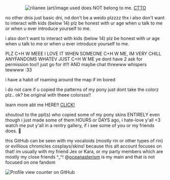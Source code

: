 <div align="center">
  
![rilianee](https://media.discordapp.net/attachments/1121710115490385980/1333387757933953024/Untitled223_20250115124413.png?ex=67cec31e&is=67cd719e&hm=c98e14f7f401410817207cae6235b8f19daeffe30b79cf74ca2d372343aae80c&=&format=webp&quality=lossless&width=919&height=919)
(art/image used does NOT belong to me. [CTTO](https://danbooru.donmai.us/posts/5206862)

<div align="left">
no other dnis just basic dni, nd don't be a weido plzzzz thx i also don't want to interact with kids (below 14) plz be honest with ur age when u talk to me or when u ever introduce yourself to me.

i also don't want to interact with kids (below 14) plz be honest with ur age when u talk to me or when u ever introduce yourself to me.

PLZ C+H W MEEE I LOVE IT WHEN SOMEONE C+H W ME, IM VERY CHILL ANYFANDOMS WHATEV JUST C+H W ME ye dont have 2 ask for permission too!! just go for it!!! AND maybe chat threwww whispers tewwww :33 

i have a habit of roaming around the map if im bored

i do not care if u copied the patterns of my pony just dont take the colorz plz.. ok? be original with theee colorsss!!

learn more abt me HERE!! [CLICK!](https://rentry.co/kextendedbyi)


shoutout to the ppl(s) who copied some of my pony skins ENTIRELY even though i just made some of them HOURS or DAYS ago, i hate-love y'all <3 
watch me put y'all in a rentry gallery, if i see some of you or my friends does. 🫶

this GitHub can be seen with my vocaloids (mostly rin or other types of rin) or evillious chronicles cosplays/skins! because this alt account focuses on that!
im usually with my friend Jex or Kara, or my party members which are mostly my close friends ^_^!
@[oceanasterism](https://github.com/oceanasterism) is my main and that is not focused on one fandom 

![Profile view counter on GitHub](https://komarev.com/ghpvc/?username=daughterofevil)
